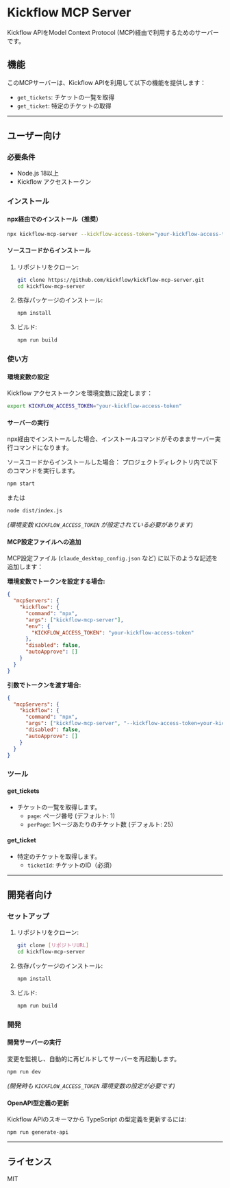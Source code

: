 # Kickflow MCP Server

Kickflow APIをModel Context Protocol (MCP)経由で利用するためのサーバーです。

## 機能

このMCPサーバーは、Kickflow APIを利用して以下の機能を提供します：

- `get_tickets`: チケットの一覧を取得
- `get_ticket`: 特定のチケットの取得

---

## ユーザー向け

### 必要条件

- Node.js 18以上
- Kickflow アクセストークン

### インストール

#### npx経由でのインストール（推奨）

```bash
npx kickflow-mcp-server --kickflow-access-token="your-kickflow-access-token"
```

#### ソースコードからインストール

1.  リポジトリをクローン:
    ```bash
    git clone https://github.com/kickflow/kickflow-mcp-server.git
    cd kickflow-mcp-server
    ```
2.  依存パッケージのインストール:
    ```bash
    npm install
    ```
3.  ビルド:
    ```bash
    npm run build
    ```

### 使い方

#### 環境変数の設定

Kickflow アクセストークンを環境変数に設定します：

```bash
export KICKFLOW_ACCESS_TOKEN="your-kickflow-access-token"
```

#### サーバーの実行

npx経由でインストールした場合、インストールコマンドがそのままサーバー実行コマンドになります。

ソースコードからインストールした場合：
プロジェクトディレクトリ内で以下のコマンドを実行します。

```bash
npm start
```

または

```bash
node dist/index.js
```

_(環境変数 `KICKFLOW_ACCESS_TOKEN` が設定されている必要があります)_

#### MCP設定ファイルへの追加

MCP設定ファイル (`claude_desktop_config.json` など) に以下のような記述を追加します：

**環境変数でトークンを設定する場合:**

```json
{
  "mcpServers": {
    "kickflow": {
      "command": "npx",
      "args": ["kickflow-mcp-server"],
      "env": {
        "KICKFLOW_ACCESS_TOKEN": "your-kickflow-access-token"
      },
      "disabled": false,
      "autoApprove": []
    }
  }
}
```

**引数でトークンを渡す場合:**

```json
{
  "mcpServers": {
    "kickflow": {
      "command": "npx",
      "args": ["kickflow-mcp-server", "--kickflow-access-token=your-kickflow-access-token"],
      "disabled": false,
      "autoApprove": []
    }
  }
}
```

### ツール

#### get_tickets

- チケットの一覧を取得します。
  - `page`: ページ番号 (デフォルト: 1)
  - `perPage`: 1ページあたりのチケット数 (デフォルト: 25)

#### get_ticket

- 特定のチケットを取得します。
  - `ticketId`: チケットのID（必須）

---

## 開発者向け

### セットアップ

1.  リポジトリをクローン:
    ```bash
    git clone [リポジトリURL]
    cd kickflow-mcp-server
    ```
2.  依存パッケージのインストール:
    ```bash
    npm install
    ```
3.  ビルド:
    ```bash
    npm run build
    ```

### 開発

#### 開発サーバーの実行

変更を監視し、自動的に再ビルドしてサーバーを再起動します。

```bash
npm run dev
```

_(開発時も `KICKFLOW_ACCESS_TOKEN` 環境変数の設定が必要です)_

#### OpenAPI型定義の更新

Kickflow APIのスキーマから TypeScript の型定義を更新するには:

```bash
npm run generate-api
```

---

## ライセンス

MIT
